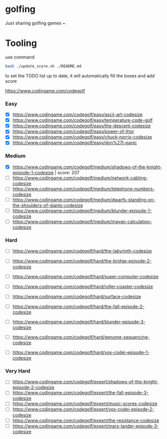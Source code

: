 # golfing
Just sharing golfing games ~

# Tooling
use command 
```bash
bash ./update_score.sh ./README.md  
```
to set the TODO list up to date, it will automatically fill the boxes and add score

https://www.codingame.com/codegolf


### Easy

- [x] https://www.codingame.com/codegolf/easy/ascii-art-codesize
- [x] https://www.codingame.com/codegolf/easy/temperature-code-golf
- [x] https://www.codingame.com/codegolf/easy/the-descent-codesize
- [x] https://www.codingame.com/codegolf/easy/power-of-thor
- [x] https://www.codingame.com/codegolf/easy/chuck-norris-codesize
- [x] https://www.codingame.com/codegolf/easy/don%27t-panic

### Medium

- [x] https://www.codingame.com/codegolf/medium/shadows-of-the-knight-episode-1-codesize | score: 207
- [ ] https://www.codingame.com/codegolf/medium/network-cabling-codesize
- [ ] https://www.codingame.com/codegolf/medium/telephone-numbers-codesize
- [ ] https://www.codingame.com/codegolf/medium/dwarfs-standing-on-the-shoulders-of-giants-codesize
- [ ] https://www.codingame.com/codegolf/medium/blunder-episode-1-codesize
- [ ] https://www.codingame.com/codegolf/medium/mayan-calculation-codesize

### Hard
- [ ] https://www.codingame.com/codegolf/hard/the-labyrinth-codesize
- [ ] https://www.codingame.com/codegolf/hard/the-bridge-episode-2-codesize
- [ ] https://www.codingame.com/codegolf/hard/super-computer-codesize
- [ ] https://www.codingame.com/codegolf/hard/roller-coaster-codesize
- [ ] https://www.codingame.com/codegolf/hard/surface-codesize
- [ ] https://www.codingame.com/codegolf/hard/the-fall-episode-2-codesize
- [ ] https://www.codingame.com/codegolf/hard/blunder-episode-3-codesize
- [ ] https://www.codingame.com/codegolf/hard/genome-sequencing-codesize
- [ ] https://www.codingame.com/codegolf/hard/vox-codei-episode-1-codesize


### Very Hard
- [ ] https://www.codingame.com/codegolf/expert/shadows-of-the-knight-episode-2-codesize
- [ ] https://www.codingame.com/codegolf/expert/the-fall-episode-3-codesize
- [ ] https://www.codingame.com/codegolf/expert/music-scores-codesize
- [ ] https://www.codingame.com/codegolf/expert/vox-codei-episode-2-codesize
- [ ] https://www.codingame.com/codegolf/expert/the-resistance-codesize
- [ ] https://www.codingame.com/codegolf/expert/mars-lander-episode-3-codesize